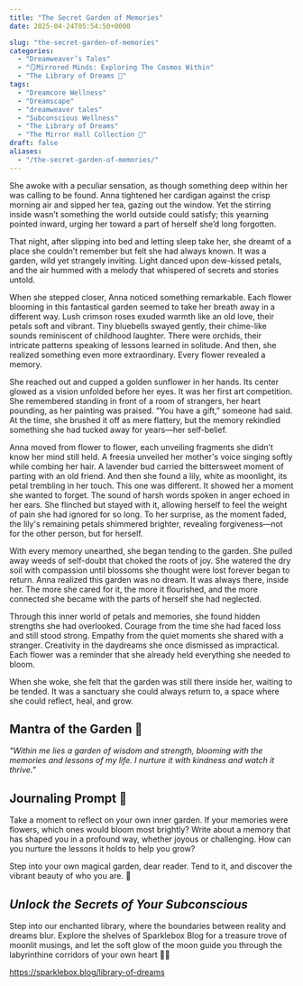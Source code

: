 ```yaml
---
title: "The Secret Garden of Memories"
date: 2025-04-24T05:54:50+0000

slug: "the-secret-garden-of-memories"
categories:
  - "Dreamweaver’s Tales"
  - "🪞Mirrored Minds: Exploring The Cosmos Within"
  - "The Library of Dreams 📜"
tags:
  - "Dreamcore Wellness"
  - "Dreamscape"
  - "dreamweaver tales"
  - "Subconscious Wellness"
  - "The Library of Dreams"
  - "The Mirror Hall Collection 🌹"
draft: false
aliases:
  - "/the-secret-garden-of-memories/"
---
```

She awoke with a peculiar sensation, as though something deep within her was calling to be found. Anna tightened her cardigan against the crisp morning air and sipped her tea, gazing out the window. Yet the stirring inside wasn’t something the world outside could satisfy; this yearning pointed inward, urging her toward a part of herself she’d long forgotten.

That night, after slipping into bed and letting sleep take her, she dreamt of a place she couldn’t remember but felt she had always known. It was a garden, wild yet strangely inviting. Light danced upon dew-kissed petals, and the air hummed with a melody that whispered of secrets and stories untold.

When she stepped closer, Anna noticed something remarkable. Each flower blooming in this fantastical garden seemed to take her breath away in a different way. Lush crimson roses exuded warmth like an old love, their petals soft and vibrant. Tiny bluebells swayed gently, their chime-like sounds reminiscent of childhood laughter. There were orchids, their intricate patterns speaking of lessons learned in solitude. And then, she realized something even more extraordinary. Every flower revealed a memory.

She reached out and cupped a golden sunflower in her hands. Its center glowed as a vision unfolded before her eyes. It was her first art competition. She remembered standing in front of a room of strangers, her heart pounding, as her painting was praised. “You have a gift,” someone had said. At the time, she brushed it off as mere flattery, but the memory rekindled something she had tucked away for years—her self-belief.

Anna moved from flower to flower, each unveiling fragments she didn’t know her mind still held. A freesia unveiled her mother's voice singing softly while combing her hair. A lavender bud carried the bittersweet moment of parting with an old friend. And then she found a lily, white as moonlight, its petal trembling in her touch. This one was different. It showed her a moment she wanted to forget. The sound of harsh words spoken in anger echoed in her ears. She flinched but stayed with it, allowing herself to feel the weight of pain she had ignored for so long. To her surprise, as the moment faded, the lily's remaining petals shimmered brighter, revealing forgiveness—not for the other person, but for herself.

With every memory unearthed, she began tending to the garden. She pulled away weeds of self-doubt that choked the roots of joy. She watered the dry soil with compassion until blossoms she thought were lost forever began to return. Anna realized this garden was no dream. It was always there, inside her. The more she cared for it, the more it flourished, and the more connected she became with the parts of herself she had neglected.

Through this inner world of petals and memories, she found hidden strengths she had overlooked. Courage from the time she had faced loss and still stood strong. Empathy from the quiet moments she shared with a stranger. Creativity in the daydreams she once dismissed as impractical. Each flower was a reminder that she already held everything she needed to bloom.

When she woke, she felt that the garden was still there inside her, waiting to be tended. It was a sanctuary she could always return to, a space where she could reflect, heal, and grow.

## Mantra of the Garden 🌸

*"Within me lies a garden of wisdom and strength, blooming with the memories and lessons of my life. I nurture it with kindness and watch it thrive."*

## Journaling Prompt 🌱

Take a moment to reflect on your own inner garden. If your memories were flowers, which ones would bloom most brightly? Write about a memory that has shaped you in a profound way, whether joyous or challenging. How can you nurture the lessons it holds to help you grow?

Step into your own magical garden, dear reader. Tend to it, and discover the vibrant beauty of who you are. 🌺

## *Unlock the Secrets of Your Subconscious* 

Step into our enchanted library, where the boundaries between reality and dreams blur. Explore the shelves of Sparklebox Blog for a treasure trove of moonlit musings, and let the soft glow of the moon guide you through the labyrinthine corridors of your own heart 🌙✨

https://sparklebox.blog/library-of-dreams